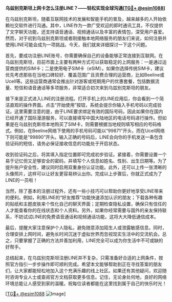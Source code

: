 **乌兹别克斯坦上网卡怎么注册LINE？——轻松实现全球沟通[[TG💪+ @esim1088](https://t.me/s/esim1088)]**

在乌兹别克斯坦，随着互联网技术的发展和智能手机的普及，越来越多的人开始依赖社交软件进行沟通。其中，LINE作为一款广受欢迎的即时通讯工具，不仅提供了文字聊天功能，还支持语音通话、视频通话以及丰富的表情包，深受用户喜爱。然而，对于初到乌兹别克斯坦或者刚接触本地网络服务的朋友们来说，如何注册并使用LINE可能会成为一项挑战。今天，我们就来详细探讨一下这个问题。

首先，要成功注册LINE账号，你需要确保自己的设备能够正常连接到互联网。在乌兹别克斯坦，目前市面上主要有两种方式可以获取稳定的上网服务：一是通过运营商提供的SIM卡；二是使用电子SIM卡（eSIM）。如果你选择传统SIM卡，建议优先考虑那些在当地口碑较好、覆盖范围广且资费合理的运营商，比如Beeline或Ucell等。这些运营商通常会推出针对游客或短期用户的优惠套餐，包括数据流量、短信和语音通话等多项服务，非常适合初次来到乌兹别克斯坦的朋友。

接下来是正式进入LINE的注册流程。打开手机上的LINE应用后，你会看到一个简洁直观的操作界面。点击“开始使用”按钮，系统会提示你输入手机号码以完成验证。这里需要注意的是，由于LINE要求绑定有效的国际号码，因此如果你在国内已经开通了国际漫游服务，可以直接填写中国大陆地区的电话号码进行操作。但如果是在乌兹别克斯坦本地购买了SIM卡，则需要根据当地规则填写相应的号码格式。例如，在Beeline网络下使用的手机号码可能以“99871”开头，而在Ucell网络下则可能是“99890”开头。输入正确的号码后，LINE会向你的手机发送一条包含验证码的短信，请务必保证接收信息的功能处于开启状态。

收到验证码之后，将其填入指定位置即可完成初步验证。紧接着，你需要设置一个易于记忆但又足够安全的密码，并填写个人信息如姓名、性别、出生日期等。为了提升账户安全性，建议同时启用双重身份认证功能。此外，还可以上传一张清晰的头像照片，这样可以让好友更容易辨认出你。完成以上步骤后，你就正式成为了LINE的一员啦！

当然，除了基本的注册过程外，还有一些小技巧可以帮助你更好地享受LINE带来的便利。例如，利用LINE的“好友推荐”功能快速添加认识的朋友；下载各种有趣的贴纸和主题皮肤来个性化自己的聊天界面；定期检查隐私设置，确保只有信任的人才能查看你的在线状态和个人资料。另外，如果你经常需要与国外的亲友保持联系，不妨试试LINE的免费语音通话和视频通话功能，这将大大降低通信成本。

最后，提醒大家注意保护个人隐私，避免随意添加陌生人或泄露敏感信息。同时，合理安排上网时间，避免长时间沉迷于虚拟世界而忽视现实生活中的交流机会。总之，只要掌握了正确的方法并善加利用，LINE完全可以成为你生活中不可或缺的好帮手。

总结起来，在乌兹别克斯坦注册LINE并不复杂，只需准备好合适的上网条件，按照官方指引一步步操作即可顺利完成。希望本文能够帮助到正在寻找答案的朋友们，让大家都能轻松地加入这个充满乐趣的线上社区。如果还有其他疑问，欢迎随时咨询专业人士或查阅官方文档获取更多信息。记住，无论身处何地，良好的网络环境总能让人感受到家的温暖。祝每位读者都能在这里找到属于自己的快乐时光！

[[TG💪+ @esim1088](https://t.me/s/esim1088) ![Image](https://i.postimg.cc/4NQfJmqS/Snipaste-2025-05-13-00-14-12.png)]